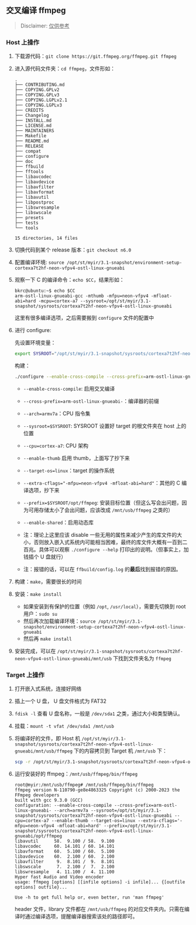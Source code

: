## 交叉编译 ffmpeg

> Disclaimer: <u>仅供参考</u>

### Host 上操作

1. 下载源代码：`git clone https://git.ffmpeg.org/ffmpeg.git ffmpeg`  

2. 进入源代码文件夹：`cd ffmpeg`，文件形如：

    ```
    .
    ├── CONTRIBUTING.md
    ├── COPYING.GPLv2
    ├── COPYING.GPLv3
    ├── COPYING.LGPLv2.1
    ├── COPYING.LGPLv3
    ├── CREDITS
    ├── Changelog
    ├── INSTALL.md
    ├── LICENSE.md
    ├── MAINTAINERS
    ├── Makefile
    ├── README.md
    ├── RELEASE
    ├── compat
    ├── configure
    ├── doc
    ├── ffbuild
    ├── fftools
    ├── libavcodec
    ├── libavdevice
    ├── libavfilter
    ├── libavformat
    ├── libavutil
    ├── libpostproc
    ├── libswresample
    ├── libswscale
    ├── presets
    ├── tests
    └── tools

    15 directories, 14 files
    ```

3. 切换代码到某个 release 版本：`git checkout n6.0`

4. 配置编译环境: `source /opt/st/myir/3.1-snapshot/environment-setup-cortexa7t2hf-neon-vfpv4-ostl-linux-gnueabi` 

5. 观察一下 C 的编译命令：`echo $CC`，结果形如：

    ```
    bkrc@ubuntu:~$ echo $CC
    arm-ostl-linux-gnueabi-gcc -mthumb -mfpu=neon-vfpv4 -mfloat-abi=hard -mcpu=cortex-a7 --sysroot=/opt/st/myir/3.1-snapshot/sysroots/cortexa7t2hf-neon-vfpv4-ostl-linux-gnueabi
    ```

    这里有很多编译选项，之后需要搬到 `configure` 文件的配置中

6. 进行 configure:
    
    先设置环境变量：
    
    ```bash
    export SYSROOT="/opt/st/myir/3.1-snapshot/sysroots/cortexa7t2hf-neon-vfpv4-ostl-linux-gnueabi" 
    ```
    
    构建：
    
    ```bash
    ./configure --enable-cross-compile --cross-prefix=arm-ostl-linux-gnueabi- --arch=armv7a --sysroot=$SYSROOT --cpu=cortex-a7 --enable-thumb --target-os=linux --extra-cflags="-mfpu=neon-vfpv4 -mfloat-abi=hard" --prefix=$SYSROOT/opt/ffmpeg --enable-shared
    ```
    * `--enable-cross-compile`: 启用交叉编译
    * `--cross-prefix=arm-ostl-linux-gnueabi-`：编译器的前缀
    * `--arch=armv7a`：CPU 指令集
    * `--sysroot=$SYSROOT`: SYSROOT 设置好 target 的根文件夹在 host 上的位置
    * `--cpu=cortex-a7`: CPU 架构
    * `--enable-thumb` 启用 thumb，上面写了抄下来
    * `--target-os=linux`：target 的操作系统
    * `--extra-cflags="-mfpu=neon-vfpv4 -mfloat-abi=hard"`：其他的 C 编译选项，抄下来
    * `--prefix=$SYSROOT/opt/ffmpeg`: 安装目标位置（但这么写会出问题，因为可用存储太小了会出问题，应该改成 `/mnt/usb/ffmpeg` 之类的）
    * `--enable-shared`：启用动态库

    * 注：理论上这里应该 disable 一些无用的属性来减少产生的库文件的大小，否则放入嵌入式系统内可能相当困难，最终的库文件大概有一百到二百兆。具体可以观察 `./configure --help` 打印出的说明。（但事实上，加钱插个 U 盘就行）
    * 注：报错的话，可以在 `ffbuild/config.log` 的**最后**找到报错的原因。

7. 构建：`make`，需要很长的时间

8. 安装：`make install`
    * 如果安装到有保护的位置（例如 `/opt`, `/usr/local`），需要先切换到 root 用户：`sudo su`
    * 然后再次加载编译环境：`source /opt/st/myir/3.1-snapshot/environment-setup-cortexa7t2hf-neon-vfpv4-ostl-linux-gnueabi`
    * 然后再 `make install`

9. 安装完成，可以在 `/opt/st/myir/3.1-snapshot/sysroots/cortexa7t2hf-neon-vfpv4-ostl-linux-gnueabi/mnt/usb` 下找到文件夹名为 `ffmpeg`

### Target 上操作

1. 打开嵌入式系统，连接好网络

2. 插上一个 U 盘， U 盘文件格式为 FAT32

3. `fdisk -l` 查看 U 盘名称，一般是 `/dev/sda1` 之类，通过大小和类型确认。

4. 挂载：`mount -t vfat /dev/sda1 /mnt/usb`

5. 将编译好的文件，即 Host 机 `/opt/st/myir/3.1-snapshot/sysroots/cortexa7t2hf-neon-vfpv4-ostl-linux-gnueabi/mnt/usb/ffmpeg` 下的内容拷贝到 Target 机 `/mnt/usb` 下：
    ```bash
    scp -r /opt/st/myir/3.1-snapshot/sysroots/cortexa7t2hf-neon-vfpv4-ostl-linux-gnueabi/mnt/usb/ffmpeg root@xxx.xxx.xxx.xxx:/mnt/usb/ffmpeg
    ```

6. 运行安装好的 ffmpeg：`/mnt/usb/ffmpeg/bin/ffmpeg`

    ```
    root@myir:/mnt/usb/ffmpeg# /mnt/usb/ffmpeg/bin/ffmpeg
    ffmpeg version N-110790-ge8e4863325 Copyright (c) 2000-2023 the FFmpeg developers
    built with gcc 9.3.0 (GCC)
    configuration: --enable-cross-compile --cross-prefix=arm-ostl-linux-gnueabi- --arch=armv7a --sysroot=/opt/st/myir/3.1-snapshot/sysroots/cortexa7t2hf-neon-vfpv4-ostl-linux-gnueabi --cpu=cortex-a7 --enable-thumb --target-os=linux --extra-cflags='-mfpu=neon-vfpv4 -mfloat-abi=hard' --prefix=/opt/st/myir/3.1-snapshot/sysroots/cortexa7t2hf-neon-vfpv4-ostl-linux-gnueabi/opt/ffmpeg
    libavutil      58.  9.100 / 58.  9.100
    libavcodec     60. 14.101 / 60. 14.101
    libavformat    60.  5.100 / 60.  5.100
    libavdevice    60.  2.100 / 60.  2.100
    libavfilter     9.  8.101 /  9.  8.101
    libswscale      7.  2.100 /  7.  2.100
    libswresample   4. 11.100 /  4. 11.100
    Hyper fast Audio and Video encoder
    usage: ffmpeg [options] [[infile options] -i infile]... {[outfile options] outfile}...

    Use -h to get full help or, even better, run 'man ffmpeg'
    ```

    header 文件，library 文件都在 `/mnt/usb/ffmpeg` 的对应文件夹内。只需在编译时通过编译选项，提醒编译器搜索该处的路径即可。
